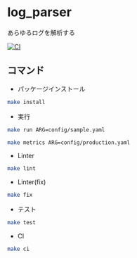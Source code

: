 # log_parser

あらゆるログを解析する

[![CI](https://github.com/koba-masa/log_parser/actions/workflows/ci.yml/badge.svg)](https://github.com/koba-masa/log_parser/actions/workflows/ci.yml)

## コマンド

- パッケージインストール

```sh
make install
```

- 実行

```sh
make run ARG=config/sample.yaml
```

```sh
make metrics ARG=config/production.yaml
```

- Linter

```sh
make lint
```

- Linter(fix)

```sh
make fix
```

- テスト

```sh
make test
```

- CI

```sh
make ci
```
